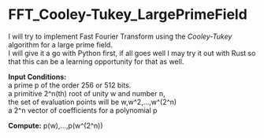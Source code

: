 # FFT_Cooley-Tukey_LargePrimeField

I will try to implement Fast Fourier Transform using the *Cooley-Tukey* algorithm for a large prime field. <br>
I will give it a go with Python first, if all goes well I may try it out with Rust so that this can be a
learning opportunity for that as well.


**Input Conditions:** <br>
    a prime p of the order 256 or 512 bits. <br>
    a primitive 2^n(th) root of unity w and number n, <br>
    the set of evaluation points will be w,w^2,...,w^(2^n) <br>
    a 2^n vector of coefficients for a polynomial p <br>
    
**Compute:** p(w),...,p(w^(2^n))

